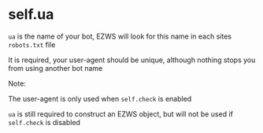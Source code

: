 # self.ua

`ua` is the name of your bot, EZWS will look for this name in each sites `robots.txt` file

It is required, your user-agent should be unique, although nothing stops you from using another bot name

Note:

The user-agent is only used when `self.check` is enabled

`ua` is still required to construct an EZWS object, but will not be used if `self.check` is disabled